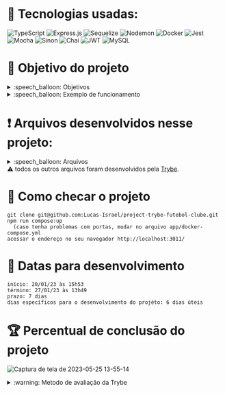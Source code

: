 # :toolbox: Tecnologias usadas:

![TypeScript](https://img.shields.io/badge/typescript-%23007ACC.svg?style=for-the-badge&logo=typescript&logoColor=white)
![Express.js](https://img.shields.io/badge/express.js-%23404d59.svg?style=for-the-badge&logo=express&logoColor=%2361DAFB)
![Sequelize](https://img.shields.io/badge/Sequelize-52B0E7?style=for-the-badge&logo=Sequelize&logoColor=white)
![Nodemon](https://img.shields.io/badge/NODEMON-%23323330.svg?style=for-the-badge&logo=nodemon&logoColor=%BBDEAD)
![Docker](https://img.shields.io/badge/docker-%230db7ed.svg?style=for-the-badge&logo=docker&logoColor=white)
![Jest](https://img.shields.io/badge/-jest-%23C21325?style=for-the-badge&logo=jest&logoColor=white)
![Mocha](https://img.shields.io/badge/-mocha-%238D6748?style=for-the-badge&logo=mocha&logoColor=white)
![Sinon](https://img.shields.io/badge/sinon.js-323330?style=for-the-badge&logo=sinon)
![Chai](https://img.shields.io/badge/chai.js-323330?style=for-the-badge&logo=chai&logoColor=red)
![JWT](https://img.shields.io/badge/JWT-black?style=for-the-badge&logo=JSON%20web%20tokens)
![MySQL](https://img.shields.io/badge/mysql-%2300f.svg?style=for-the-badge&logo=mysql&logoColor=white)

# :open_book: Objetivo do projeto <nome do projeto>

<details>
  <summary>:speech_balloon: Objetivos</summary>

  ```
  1. Desenvolver uma API (utilizando o método TDD) e também integrar - através do docker-compose - as aplicações para que elas funcionem consumindo um banco de dados.
  2. Implementar regras de negócio para popular adequadamente a tabela disponível no front-end que será exibida para a pessoa usuária do sistema.
  ```
</details>

<details>
  <summary>:speech_balloon: Exemplo de funcionamento</summary>
  
![front-example](https://github.com/Lucas-Israel/project-trybe-futebol-clube/assets/104790267/d25d2f67-aec5-4ee0-bff6-4d8e43c60b76)

</details>

# :heavy_exclamation_mark: Arquivos desenvolvidos nesse projeto:

<details>
  <summary>:speech_balloon: Arquivos</summary>

  ```
  app/
    backend/
      Dockerfile
  
      src/
        app.ts
    
        controllers/
          match.controller.ts
          team.controller.ts
          user.controller.ts
  
        database/
          migrations/
            20230120211143-users.js
            20230120223100-create-teams.js
            20230120223923-create-matches.js
          
          models/
            MatchModel.ts
            TeamModel.ts
            UserModel.ts
          
        interfaces/
          Services.interface.ts
          User.Interfaces.ts
          leaderBoard.interface.ts
  
        middlewares/
          login.validation.ts
          match.validation.ts
          token.validation.ts
          
        routes/
          leaderboard.routs.ts
          match.routs.ts
          team.routs.ts
          user.routs.ts
          
        services/
          match.service.ts
          team.service.ts
          user.service.ts
          
          utils/
            leaderboardHelper.ts
  
        tests/
          leaderboard.test.ts
          login.test.ts
          match.test.ts
          teams.test.ts
          
          utils/
            leaderboardVariables.ts
            loginVariables.ts
            matchVariables.ts
  
    frontend/
      Dockerfile
  ```
</details

#### :warning: todos os outros arquivos foram desenvolvidos pela [Trybe](https://www.betrybe.com).

# :thinking: Como checar o projeto

```
git clone git@github.com:Lucas-Israel/project-trybe-futebol-clube.git
npm run compose:up
  (caso tenha problemas com portas, mudar no arquivo app/docker-compose.yml
acessar o endereço no seu navegador http://localhost:3011/
```

# :calendar: Datas para desenvolvimento

```
início: 20/01/23 às 15h53
término: 27/01/23 às 13h49
prazo: 7 dias
dias específicos para o desenvolvimento do projéto: 6 dias úteis
```

# :trophy: Percentual de conclusão do projeto

![Captura de tela de 2023-05-25 13-55-14](https://github.com/Lucas-Israel/project-trybe-futebol-clube/assets/104790267/89c35dd2-7b0a-4fae-ae63-748ac267403e)

<details>
  <summary>:warning: Metodo de avaliação da Trybe</summary>
  
##### A escola de programação [Trybe](https://www.betrybe.com) utiliza um sistema de avaliação baseado na conclusão de requisitos em cada projeto, considerando a porcentagem de conclusão, com um mínimo de 80% dos requisitos obrigatórios, em um prazo regular de no máximo 7 dias, tendo dias específicos para o desenvolvimento do projeto que variam de acordo com a complexidade dele.

##### Não alcançando esse patamar mímino, o aluno entra em recuperação, tendo que entregar 90% dos requisitos obrigatórios mais os bonús, em outros 7 dias, caso o aluno falhe novamente ele é mudado de turma para refazer o conteúdo e projeto, caso falhe após mudar de turma, no mesmo conteúdo/projeto, o aluno é removido do curso.
  
</details>
